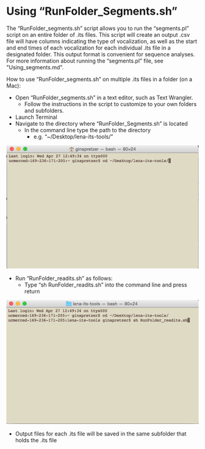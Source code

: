 # Using “RunFolder_Segments.sh” #


The “RunFolder\_segments.sh” script allows you to run the “segments.pl” script on an entire folder of .its files. This script will create an output .csv file will have columns indicating the type of vocalization, as well as the start and end times of each vocalization for each individual .its file in a designated folder. This output format is convenient for sequence analyses. 
For more information about running the “segments.pl” file, see "Using\_segments.md".

How to use “RunFolder\_segments.sh” on multiple .its files in a folder (on a Mac):

* Open “RunFolder\_segments.sh” in a text editor, such as Text Wrangler.
   * Follow the instructions in the script to customize to your own folders and subfolders.
* Launch Terminal
* Navigate to the directory where “RunFolder\_Segments.sh” is located
   * In the command line type the path to the directory
      * e.g. “~/Desktop/lena-its-tools/”

![alt text](https://github.com/gpretzer/DocumentationPics/blob/master/RunFolder_Segments_Pic1.jpg "Title")

* Run “RunFolder\_readits.sh” as follows:
   * Type “sh RunFolder\_readits.sh” into the command line and press return

![alt text](https://github.com/gpretzer/DocumentationPics/blob/master/RunFolder_Segments_Pic2.jpg "Title")

* Output files for each .its file will be saved in the same subfolder that holds the .its file
